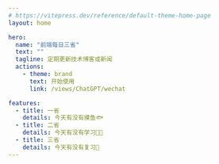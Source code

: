 ```yaml
---
# https://vitepress.dev/reference/default-theme-home-page
layout: home

hero:
  name: "前端每日三省"
  text: ""
  tagline: 定期更新技术博客或新闻
  actions:
    - theme: brand
      text: 开始使用
      link: /views/ChatGPT/wechat

features:
  - title: 一省
    details: 今天有没有摸鱼🐟
  - title: 二省
    details: 今天有没有学习👨‍💻
  - title: 三省
    details: 今天有没有复习🙇
---
```


